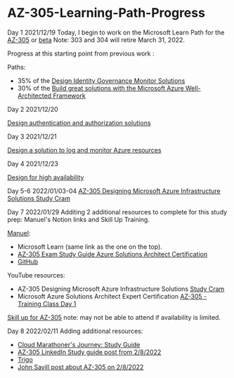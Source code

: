 # AZ-305-Learning-Path-Progress

Day 1 2021/12/19 Today, I begin to work on the Microsoft Learn Path for the [AZ-305](https://docs.microsoft.com/en-us/learn/certifications/azure-solutions-architect/)
or [beta](https://docs.microsoft.com/en-us/learn/certifications/exams/az-305) Note: 303 and 304 will retire March 31, 2022.

Progress at this starting point from previous work :

Paths:

* 35% of the [Design Identity Governance Monitor Solutions](https://docs.microsoft.com/en-us/learn/paths/design-identity-governance-monitor-solutions/) 
* 30% of the [Build great solutions with the Microsoft Azure Well-Architected Framework](https://docs.microsoft.com/en-us/learn/paths/azure-well-architected-framework/) 

Day 2 2021/12/20 

[Design authentication and authorization solutions](https://docs.microsoft.com/en-us/learn/modules/design-authentication-authorization-solutions/)

Day 3 2021/12/21

[Design a solution to log and monitor Azure resources](https://docs.microsoft.com/en-us/learn/modules/design-solution-to-log-monitor-azure-resources)

Day 4 2021/12/23 

[Design for high availability](https://docs.microsoft.com/en-us/learn/modules/design-for-high-availability/9-summary-resources) 

Day 5-6 2022/01/03-04
[AZ-305 Designing Microsoft Azure Infrastructure Solutions Study Cram](https://youtu.be/vq9LuCM4YP4)

Day 7 2022/01/29 Additing 2 additional resources to complete for this study prep: Manuel's Notion links and Skill Up Training.

[Manuel](https://dapper-cast-5d0.notion.site/AZ-305-Designing-Microsoft-Azure-Infrastructure-Solutions-beta-ce90928cf99a4d5499ac67bd2f3fc773):

* Microsoft Learn (same link as the one on the top).
* [AZ-305 Exam Study Guide Azure Solutions Architect Certification](https://www.thomasmaurer.ch/2021/10/az-305-study-guide-azure-solutions-architect/)
* [GitHub](https://github.com/MicrosoftLearning/AZ-305-DesigningMicrosoftAzureInfrastructureSolutions)

YouTube resources:

   * AZ-305 Designing Microsoft Azure Infrastructure Solutions [Study Cram](https://www.youtube.com/watch?v=vq9LuCM4YP4)
   * Microsoft Azure Solutions Architect Expert Certification [AZ-305 - Training Class Day 1](https://www.youtube.com/watch?v=YtLyZ32MxRU)

[Skill up for AZ-305](https://www.microsoft.com/partner-training/we/?n=AZ-305) note: may not be able to attend if availability is limited.


Day 8 2022/02/11 Adding additional resources: 

* [Cloud Marathoner's Journey: Study Guide](https://thecloudmarathoner.com/index.php/2022/02/11/study-guide-for-az-305-designing-microsoft-azure-infrastructure-solutions-part-1-design-a-governance-solution/) 
* [AZ-305 LinkedIn Study guide post from 2/8/2022](https://www.linkedin.com/posts/jasonzandri_exam-az-305-study-guide-activity-6897687813828026368-mqBj)
* [Trigo](https://www.linkedin.com/posts/tiagocosta_mctbuzz-azure-certification-activity-6896878339949506560-ndjA)
* [John Savill post about AZ-305 on 2/8/2022](https://www.linkedin.com/posts/john-savill_az-305-designing-microsoft-azure-infrastructure-activity-6896907778246504448-ZVCT)
